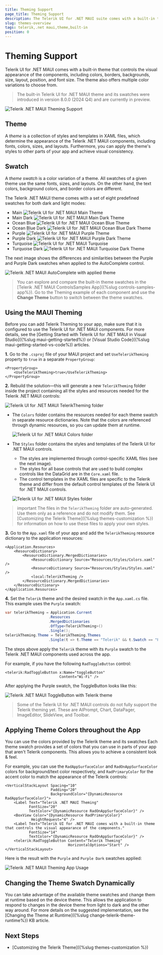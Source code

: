 ```yaml
---
title: Theming Support
page_title: Theming Support
description: The Telerik UI for .NET MAUI suite comes with a built-in theme with a set of predefined color variations.
slug: themes-overview
tags: telerik,.net maui,theme,built-in
position: 0
---
```


# Theming Support

Telerik UI for .NET MAUI comes with a built-in theme that controls the visual appearance of the components, including colors, borders, backgrounds, size, layout, position, and font size. The theme also offers multiple color variations to choose from.

>The built-in Telerik UI for .NET MAUI theme and its swatches were introduced in version 8.0.0 (2024 Q4) and are currently in preview.

![Telerik .NET MAUI Theming Support](images/theming-support.png)

## Theme

A *theme* is a collection of styles and templates in XAML files, which determine the appearance of the Telerik .NET MAUI components, including fonts, colors, sizes, and layouts. Furthermore, you can apply the theme's styles to other parts of your app and achieve visual consistency.

## Swatch

A *theme swatch* is a color variation of a theme. All swatches of a given theme use the same fonts, sizes, and layouts. On the other hand, the text colors, background colors, and border colors are different.

The Telerik .NET MAUI theme comes with a set of eight predefined swatches for both dark and light modes:

* Main ![Telerik UI for .NET MAUI Main Theme](images/telerik-main.png)
* Main Dark ![Telerik UI for .NET MAUI Main Dark Theme](images/telerik-main-dark.png)
* Ocean Blue ![Telerik UI for .NET MAUI Ocean Blue Theme](images/telerik-ocean-blue.png)
* Ocean Blue Dark ![Telerik UI for .NET MAUI Ocean Blue Dark Theme](images/telerik-ocean-blue-dark.png)
* Purple ![Telerik UI for .NET MAUI Purple Theme](images/telerik-purple.png)
* Purple Dark ![Telerik UI for .NET MAUI Purple Dark Theme](images/telerik-purple-dark.png)
* Turquoise ![Telerik UI for .NET MAUI Turquoise](images/telerik-turquoise.png)
* Turquoise Dark ![Telerik UI for .NET MAUI Turquoise Dark Theme](images/telerik-turquoise-dark.png)

The next image shows the differences and similarities between the Purple and Purple Dark swatches when applied to the AutoComplete control.

![Telerik .NET MAUI AutoComplete with applied theme](images/theming-default.png)

>You can explore and compare the built-in theme swatches in the [Telerik .NET MAUI ControlsSamples App]({%slug controls-samples-app%}). Go to the Theming example of each component and use the **Change Theme** button to switch between the theme swatches.

## Using the MAUI Theming

Before you can add Telerik Theming to your app, make sure that it is configured to use the Telerik UI for .NET MAUI components. For more details, see the [Getting Started with Telerik UI for .NET MAUI in Visual Studio]({%slug maui-getting-started%}) or [Visual Studio Code]({%slug maui-getting-started-vs-code%}) articles.

**1.** Go to the `.csproj` file of your MAUI project and set `UseTelerikTheming` property to `true` in a separate `PropertyGroup`:

```XAML
<PropertyGroup>
    <UseTelerikTheming>true</UseTelerikTheming>
</PropertyGroup>
```

**2.** Rebuild the solution&mdash;this will generate a new `TelerikTheming` folder inside the project containing all the styles and resources needed for the Telerik .NET MAUI controls:

  ![Telerik UI for .NET MAUI TelerikTheming folder](images/theming-folder.png)

* The `Colors` folder contains the resources needed for each theme swatch in separate resource dictionaries. Note that the colors are referenced through dynamic resources, so you can update them at runtime.

  ![Telerik UI for .NET MAUI Colors folder](images/teleriktheming-colors-folder.png)

* The `Styles` folder contains the styles and templates of the Telerik UI for .NET MAUI controls.

  * The styles are implemented through control-specific XAML files (see the next image).
  * The styles for all base controls that are used to build complex controls like the DataGrid are in the `Core.xaml` file.
  * The control templates in the XAML files are specific to the Telerik theme and differ from the default control templates of the Telerik UI for .NET MAUI controls.  

  ![Telerik UI for .NET MAUI Styles folder](images/telerik-theming-styles-folder.png)

>important The files in the `TelerikTheming` folder are auto-generated. Use them only as a reference and do not modify them. See [Customizing the Telerik Theme]({%slug themes-customization %}) for information on how to use these files to apply your own styles.

**3.** Go to the `App.xaml` file of your app and add the `TelerikTheming` resource dictionary to the application resources:

```XAML
<Application.Resources>
    <ResourceDictionary>
        <ResourceDictionary.MergedDictionaries>
            <ResourceDictionary Source="Resources/Styles/Colors.xaml" />
            <ResourceDictionary Source="Resources/Styles/Styles.xaml" />
            <local:TelerikTheming />
        </ResourceDictionary.MergedDictionaries>
    </ResourceDictionary>
</Application.Resources>
```

**4.** Set the `Telerik` theme and the desired swatch in the `App.xaml.cs` file. This example uses the `Purple` swatch:

```C#
var telerikTheming = Application.Current
                    .Resources
                    .MergedDictionaries
                    .OfType<TelerikTheming>()
                    .Single();
telerikTheming.Theme = TelerikTheming.Themes
                    .Single(t => t.Theme == "Telerik" && t.Swatch == "Purple");
```

The steps above apply the `Telerik` theme with its `Purple` swatch to the Telerik .NET MAUI components used across the app.

For example, if you have the following `RadToggleButton` control:

```XAML
<telerik:RadToggleButton x:Name="toggleButton"
                         Content="Wi-Fi" />
```

After applying the Purple swatch, the ToggleButton looks like this:

![Telerik .NET MAUI ToggleButton with Telerik theme](images/togglebutton-themed.gif)

>Some of the Telerik UI for .NET MAUI controls do not fully support the Telerik theming yet. These are AIPrompt, Chart, DataPager, ImageEditor, SlideView, and Toolbar.

## Applying Theme Colors throughout the App

You can use the colors provided by the Telerik theme and its swatches Each theme swatch provides a set of colors that you can use in parts of your app that aren't Telerik components. This allows you to achieve a consistent look & feel.

For example, you can use the `RadAppSurfaceColor` and `RadOnAppSurfaceColor` colors for background/text color respectively, and `RadPrimaryColor` for the accent color to match the appearance of the Telerik controls:

```XAML
<VerticalStackLayout Spacing="10" 
                     Padding="20"
                     BackgroundColor="{DynamicResource RadAppSurfaceColor}">
    <Label Text="Telerik .NET MAUI Theming" 
           FontSize="20"
           TextColor="{DynamicResource RadOnAppSurfaceColor}" />
    <BoxView Color="{DynamicResource RadPrimaryColor}"
            HeightRequest="4" />
    <Label Text="Telerik UI for .NET MAUI comes with a built-in theme that controls the visual appearance of the components." 
           FontSize="14"
           TextColor="{DynamicResource RadOnAppSurfaceColor}" />
    <telerik:RadToggleButton Content="Telerik Theming" 
                             HorizontalOptions="Start" />
</VerticalStackLayout>
```

Here is the result with the `Purple` and `Purple Dark` swatches applied:

![Telerik .NET MAUI Theming App Usage](images/telerik-theming-app.png)

## Changing the Theme Swatch Dynamically

You can take advantage of the available theme swatches and change them at runtime based on the device theme. This allows the application to respond to changes in the device theme from light to dark and the other way around. For more details on the suggested implementation, see the [Changing the Theme at Runtime]({%slug change-telerik-theme-runtime%}) KB article.

## Next Steps

* [Customizing the Telerik Theme]({%slug themes-customization %})
